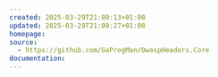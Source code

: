 ```yaml
---
created: 2025-03-29T21:09:13+01:00
updated: 2025-03-29T21:09:27+01:00
homepage: 
source:
  - https://github.com/GaProgMan/OwaspHeaders.Core
documentation:
---
```

